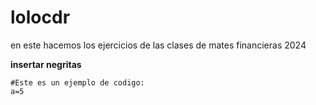 # lolocdr
en este hacemos los ejercicios de las clases de mates financieras 2024

   **insertar negritas**

   ```
   #Este es un ejemplo de codigo:
   a=5
   ```
